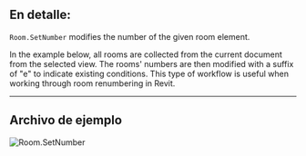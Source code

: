 ## En detalle:
`Room.SetNumber` modifies the number of the given room element.

In the example below, all rooms are collected from the current document from the selected view. The rooms' numbers are then modified with a suffix of "e" to indicate existing conditions. This type of workflow is useful when working through room renumbering in Revit.
___
## Archivo de ejemplo

![Room.SetNumber](./Revit.Elements.Room.SetNumber_img.jpg)
